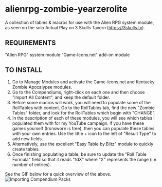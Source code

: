 # alienrpg-zombie-yearzerolite
A collection of tables &amp; macros for use with the Alien RPG system module, as seen on the solo Actual Play on 3 Skulls Tavern (https://3skulls.tv).

## REQUIREMENTS
"Alien RPG" system module
"Game-Icons.net" add-on module

## TO INSTALL
1. Go to Manage Modules and activate the Game-Icons.net and Kentucky Zombie Apocalypse modules.
2. Go to the Compendiums, right-click on each one and then choose "Import All Content", and keep the default folder.
3. Before some macros will work, you will need to populate some of the RollTables with content. Go to the RollTables tab, find the new "Zombie Tables" folder, and look for the RollTables which begin with "CHANGE".
4. In the description of each of these modules, you will see which tables I populated them with for my YouTube campaign. If you have these games yourself (Ironsworn is free), then you can populate these tables with your own entries. Use the little + icon to the left of "Result Type" to add new fields.
5. Alternatively, use the excellent "Easy Table by Blitz" module to quickly create tables.
6. Once finishing populating a table, be sure to update the "Roll Table Formula" field so that it reads "1dX" where "X" represents the range (i.e. number of entries).

See the GIF below for a quick overview of the above.
![Importing Compendium Packs](https://i.ibb.co/H4pWjj4/Importing-Compendium-Packs.gif)
